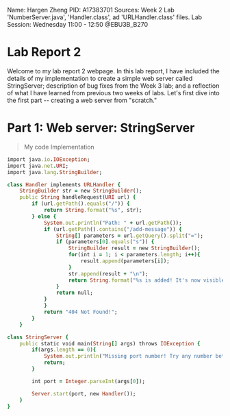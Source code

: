 Name: Hargen Zheng
PID: A17383701
Sources: Week 2 Lab 'NumberServer.java', 'Handler.class', ad 'URLHandler.class' files.
Lab Session: Wednesday 11:00 - 12:50 @EBU3B_B270

# Lab Report 2 
Welcome to my lab report 2 webpage. In this lab report, I have included the details of my implementation to create a simple web server called StringServer; description of bug fixes from the Week 3 lab; and a reflection of what I have learned from previous two weeks of labs. Let's first dive into the first part -- creating a web server from "scratch."

# Part 1: Web server: StringServer

> My code Implementation
```ruby
import java.io.IOException;
import java.net.URI;
import java.lang.StringBuilder;

class Handler implements URLHandler {
    StringBuilder str = new StringBuilder();
    public String handleRequest(URI url) {
        if (url.getPath().equals("/")) {
            return String.format("%s", str);
        } else {
            System.out.println("Path: " + url.getPath());
            if (url.getPath().contains("/add-message")) {
                String[] parameters = url.getQuery().split("=");
                if (parameters[0].equals("s")) {
                    StringBuilder result = new StringBuilder();
                    for(int i = 1; i < parameters.length; i++){
                        result.append(parameters[i]);
                    }
                    str.append(result + "\n");
                    return String.format("%s is added! It's now visible", result); 
                }
                return null; 
            }
            }
            return "404 Not Found!";
        }
    }

class StringServer {
    public static void main(String[] args) throws IOException {
        if(args.length == 0){
            System.out.println("Missing port number! Try any number between 1024 to 49151");
            return;
        }

        int port = Integer.parseInt(args[0]);

        Server.start(port, new Handler());
    }
}

```
